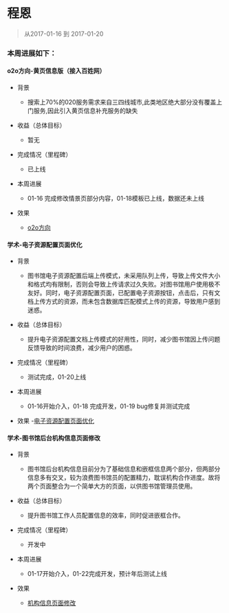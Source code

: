 # 程恩

> 从2017-01-16 到 2017-01-20

### 本周进展如下： 

#### o2o方向-黄页信息版（接入百姓网）

- 背景
  - 搜索上70%的020服务需求来自三四线城市,此类地区绝大部分没有覆盖上门服务,因此引入黄页信息补充服务的缺失
  
- 收益（总体目标）
    -  暂无
    
- 完成情况（里程碑）
	- 已上线
	
- 本周进展
    - 01-16 完成修改情景页部分内容，01-18模板已上线，数据还未上线 
      
- 效果
	- [o2o方向](http://cp01-ala-fe-col-1.epc.baidu.com:8003/s?word=%E5%8C%97%E4%BA%AC%E4%BF%9D%E6%B4%81%E6%B8%85%E6%B4%97&wiseus=10.103.62.33:3200)
	
    
#### 学术-电子资源配置页面优化

- 背景
    - 图书馆电子资源配置后端上传模式，未采用队列上传，导致上传文件大小和格式均有限制，否则会导致上传请求过久失败。对图书馆用户使用极不友好。同时，电子资源配置页面，已配置电子资源按钮，点击后，只有文档上传方式的资源，而未包含数据库匹配模式上传的资源，导致用户感到迷惑。

- 收益（总体目标）
    - 提升电子资源配置文档上传模式的好用性，同时，减少图书馆因上传问题反馈导致的时间浪费，减少用户的困惑。
    
- 完成情况（里程碑）
    - 测试完成，01-20上线

- 本周进展
    - 01-16开始介入，01-18 完成开发，01-19 bug修复并测试完成

- 效果
    -[电子资源配置页面优化](http://st01-spi-pubec1.st01.baidu.com:8008/lib?cmd=add_user_database)
    
#### 学术-图书馆后台机构信息页面修改

- 背景
    - 图书馆后台机构信息目前分为了基础信息和嵌框信息两个部分，但两部分信息多有交叉，较为浪费图书馆员的配置精力，耽误机构合作进度。故将两个页面整合为一个简单大方的页面，以供图书馆管理员使用。

- 收益（总体目标）
    - 提升图书馆工作人员配置信息的效率，同时促进嵌框合作。
    
- 完成情况（里程碑）
    - 开发中

- 本周进展
    - 01-17开始介入，01-22完成开发，预计年后测试上线

- 效果
    - [机构信息页面修改](http://st01-spi-pubec1.st01.baidu.com:8008/lib?cmd=setting)





